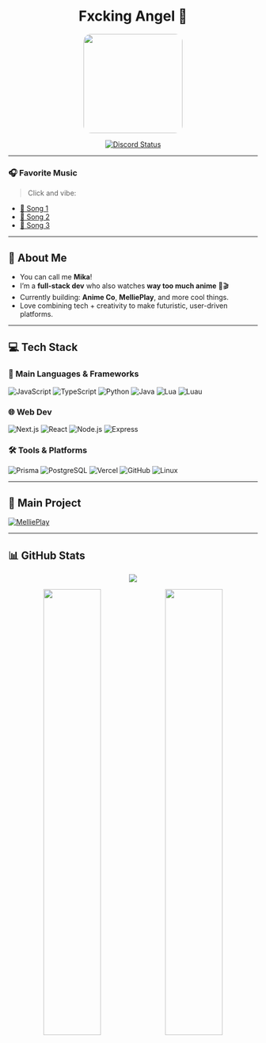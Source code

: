<h1 align="center">Fxcking Angel 👼</h1>
<p align="center">
  <img src="https://raw.githubusercontent.com/NevaehAnimeLover/NeavehAnimeLover/main/download%20(5).jpeg" width="200" style="border-radius: 15px;" />
</p>
<p align="center">
  <a href="https://discord.com/users/390690088348024843">
    <img src="https://discord.c99.nl/widget/theme-2/390690088348024843.png" alt="Discord Status"/>
  </a>
</p>

---

### 🎧 Favorite Music
> Click and vibe:

- [🎵 Song 1](http://mel1.herokuapp.com/search/hvtrs8%2F-wuw%2Cymuvu%60e%2Ccmm-wctah%3Dv%3FmDkkepcgyNQ/)
- [🎵 Song 2](http://mel1.herokuapp.com/search/hvtrs8%2F-wuw%2Cymuvu%60e%2Ccmm-wctah%3Dv%3FC%5DsCwsfIieg/)
- [🎵 Song 3](http://mel1.herokuapp.com/search/hvtrs8%2F-wuw%2Cymuvu%60e%2Ccmm-wctah%3Dv%3FP3mqcp1EmwM/)

---

## 🧠 About Me

- You can call me **Mika**!
- I’m a **full-stack dev** who also watches **way too much anime** 🍜🎬
- Currently building: **Anime Co**, **MelliePlay**, and more cool things.
- Love combining tech + creativity to make futuristic, user-driven platforms.

---

## 💻 Tech Stack

### 🚀 Main Languages & Frameworks  
![JavaScript](https://img.shields.io/badge/-JavaScript-F7DF1E?style=for-the-badge&logo=javascript&logoColor=black)
![TypeScript](https://img.shields.io/badge/-TypeScript-007ACC?style=for-the-badge&logo=typescript&logoColor=white)
![Python](https://img.shields.io/badge/-Python-3776AB?style=for-the-badge&logo=python&logoColor=white)
![Java](https://img.shields.io/badge/-Java-ED8B00?style=for-the-badge&logo=java&logoColor=white)
![Lua](https://img.shields.io/badge/-Lua-2C2D72?style=for-the-badge&logo=lua&logoColor=white)
![Luau](https://img.shields.io/badge/-Luau-00ADEE?style=for-the-badge)

### 🌐 Web Dev  
![Next.js](https://img.shields.io/badge/-Next.js-000000?style=for-the-badge&logo=next.js&logoColor=white)
![React](https://img.shields.io/badge/-React-61DAFB?style=for-the-badge&logo=react&logoColor=black)
![Node.js](https://img.shields.io/badge/-Node.js-339933?style=for-the-badge&logo=nodedotjs&logoColor=white)
![Express](https://img.shields.io/badge/-Express.js-000000?style=for-the-badge&logo=express&logoColor=white)

### 🛠️ Tools & Platforms  
![Prisma](https://img.shields.io/badge/-Prisma-2D3748?style=for-the-badge&logo=prisma&logoColor=white)
![PostgreSQL](https://img.shields.io/badge/-PostgreSQL-4169E1?style=for-the-badge&logo=postgresql&logoColor=white)
![Vercel](https://img.shields.io/badge/-Vercel-000000?style=for-the-badge&logo=vercel&logoColor=white)
![GitHub](https://img.shields.io/badge/-GitHub-181717?style=for-the-badge&logo=github&logoColor=white)
![Linux](https://img.shields.io/badge/-Linux-FCC624?style=for-the-badge&logo=linux&logoColor=black)

---

## 🔭 Main Project

[![MelliePlay](https://github-readme-stats.vercel.app/api/pin/?username=FxckingAngel&repo=Yulvon&theme=tokyonight)](https://github.com/FxckingAngel/MelliePlay)

---

## 📊 GitHub Stats

<p align="center">
  <img src="https://github-profile-trophy.vercel.app/?username=FxckingAngel&theme=dracula&count_private=true" />
</p>

<div align="center">
  <img src="https://github-readme-stats.vercel.app/api?username=FxckingAngel&show_icons=true&hide_border=true&theme=tokyonight" width="48%"/>
  <img src="https://github-readme-stats.vercel.app/api/top-langs/?username=FxckingAngel&layout=compact&theme=tokyonight&hide=batchfile" width="48%"/>
</div>
